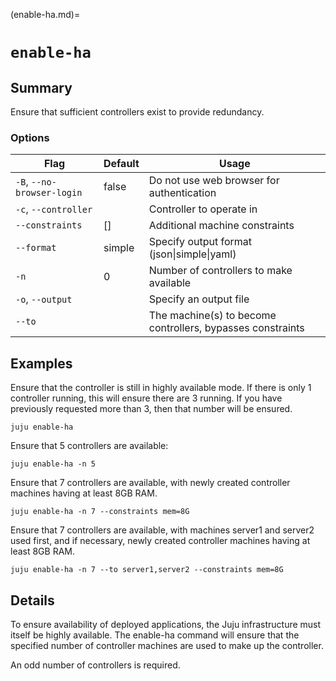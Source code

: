 (enable-ha.md)=
# `enable-ha`

## Summary
Ensure that sufficient controllers exist to provide redundancy.

### Options
| Flag | Default | Usage |
| --- | --- | --- |
| `-B`, `--no-browser-login` | false | Do not use web browser for authentication |
| `-c`, `--controller` |  | Controller to operate in |
| `--constraints` | [] | Additional machine constraints |
| `--format` | simple | Specify output format (json&#x7c;simple&#x7c;yaml) |
| `-n` | 0 | Number of controllers to make available |
| `-o`, `--output` |  | Specify an output file |
| `--to` |  | The machine(s) to become controllers, bypasses constraints |

## Examples

Ensure that the controller is still in highly available mode. If there is only 1 controller running, this will ensure there
are 3 running. If you have previously requested more than 3,
then that number will be ensured.

    juju enable-ha

Ensure that 5 controllers are available:

    juju enable-ha -n 5 

Ensure that 7 controllers are available, with newly created
controller machines having at least 8GB RAM.

    juju enable-ha -n 7 --constraints mem=8G

Ensure that 7 controllers are available, with machines server1 and
server2 used first, and if necessary, newly created controller
machines having at least 8GB RAM.

    juju enable-ha -n 7 --to server1,server2 --constraints mem=8G


## Details

To ensure availability of deployed applications, the Juju infrastructure
must itself be highly available. The enable-ha command will ensure
that the specified number of controller machines are used to make up the
controller.

An odd number of controllers is required.